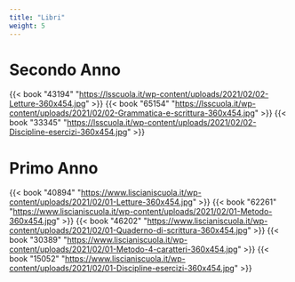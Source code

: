 ```yaml
---
title: "Libri"
weight: 5
---
```


# Secondo Anno

{{< book "43194" "https://lsscuola.it/wp-content/uploads/2021/02/02-Letture-360x454.jpg" >}}
{{< book "65154" "https://lsscuola.it/wp-content/uploads/2021/02/02-Grammatica-e-scrittura-360x454.jpg" >}}
{{< book "33345" "https://lsscuola.it/wp-content/uploads/2021/02/02-Discipline-esercizi-360x454.jpg" >}}

# Primo Anno

{{< book "40894" "https://www.liscianiscuola.it/wp-content/uploads/2021/02/01-Letture-360x454.jpg" >}}
{{< book "62261" "https://www.liscianiscuola.it/wp-content/uploads/2021/02/01-Metodo-360x454.jpg" >}}
{{< book "46202" "https://www.liscianiscuola.it/wp-content/uploads/2021/02/01-Quaderno-di-scrittura-360x454.jpg" >}}
{{< book "30389" "https://www.liscianiscuola.it/wp-content/uploads/2021/02/01-Metodo-4-caratteri-360x454.jpg" >}}
{{< book "15052" "https://www.liscianiscuola.it/wp-content/uploads/2021/02/01-Discipline-esercizi-360x454.jpg" >}}
